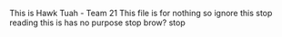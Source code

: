 This is Hawk Tuah - Team 21
This file is for nothing so ignore this
stop reading
this is has no purpose 
stop
brow? 
stop
